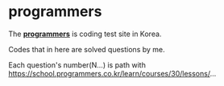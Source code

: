 # programmers

The **[programmers](https://programmers.co.kr/)** is coding test site in Korea.

Codes that in here are solved questions by me.

Each question's number(N...) is path with https://school.programmers.co.kr/learn/courses/30/lessons/...
